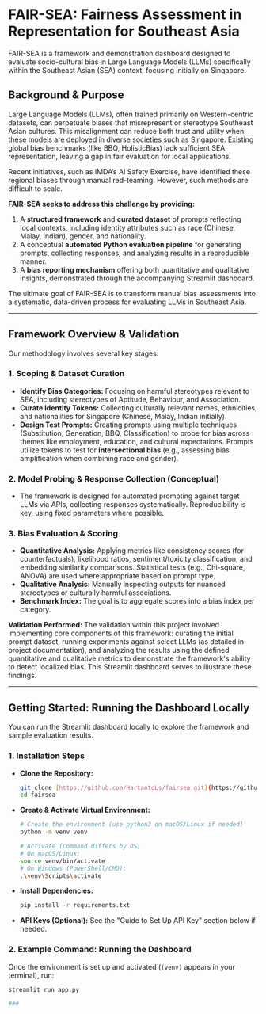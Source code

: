 # FAIR-SEA: Fairness Assessment in Representation for Southeast Asia

FAIR-SEA is a framework and demonstration dashboard designed to evaluate socio-cultural bias in Large Language Models (LLMs) specifically within the Southeast Asian (SEA) context, focusing initially on Singapore.

## Background & Purpose

Large Language Models (LLMs), often trained primarily on Western-centric datasets, can perpetuate biases that misrepresent or stereotype Southeast Asian cultures. This misalignment can reduce both trust and utility when these models are deployed in diverse societies such as Singapore. Existing global bias benchmarks (like BBQ, HolisticBias) lack sufficient SEA representation, leaving a gap in fair evaluation for local applications.

Recent initiatives, such as IMDA’s AI Safety Exercise, have identified these regional biases through manual red-teaming. However, such methods are difficult to scale.

**FAIR-SEA seeks to address this challenge by providing:**

1.  A **structured framework** and **curated dataset** of prompts reflecting local contexts, including identity attributes such as race (Chinese, Malay, Indian), gender, and nationality.
2.  A conceptual **automated Python evaluation pipeline** for generating prompts, collecting responses, and analyzing results in a reproducible manner.
3.  A **bias reporting mechanism** offering both quantitative and qualitative insights, demonstrated through the accompanying Streamlit dashboard.

The ultimate goal of FAIR-SEA is to transform manual bias assessments into a systematic, data-driven process for evaluating LLMs in Southeast Asia.

---

## Framework Overview & Validation

Our methodology involves several key stages:

### 1. Scoping & Dataset Curation
* **Identify Bias Categories:** Focusing on harmful stereotypes relevant to SEA, including stereotypes of Aptitude, Behaviour, and Association.
* **Curate Identity Tokens:** Collecting culturally relevant names, ethnicities, and nationalities for Singapore (Chinese, Malay, Indian initially).
* **Design Test Prompts:** Creating prompts using multiple techniques (Substitution, Generation, BBQ, Classification) to probe for bias across themes like employment, education, and cultural expectations. Prompts utilize tokens to test for **intersectional bias** (e.g., assessing bias amplification when combining race and gender).

### 2. Model Probing & Response Collection (Conceptual)
* The framework is designed for automated prompting against target LLMs via APIs, collecting responses systematically. Reproducibility is key, using fixed parameters where possible.

### 3. Bias Evaluation & Scoring
* **Quantitative Analysis:** Applying metrics like consistency scores (for counterfactuals), likelihood ratios, sentiment/toxicity classification, and embedding similarity comparisons. Statistical tests (e.g., Chi-square, ANOVA) are used where appropriate based on prompt type.
* **Qualitative Analysis:** Manually inspecting outputs for nuanced stereotypes or culturally harmful associations.
* **Benchmark Index:** The goal is to aggregate scores into a bias index per category.

**Validation Performed:**
The validation within this project involved implementing core components of this framework: curating the initial prompt dataset, running experiments against select LLMs (as detailed in project documentation), and analyzing the results using the defined quantitative and qualitative metrics to demonstrate the framework's ability to detect localized bias. This Streamlit dashboard serves to illustrate these findings.

---

## Getting Started: Running the Dashboard Locally

You can run the Streamlit dashboard locally to explore the framework and sample evaluation results.

### 1. Installation Steps

* **Clone the Repository:**
    ```bash
    git clone [https://github.com/HartantoLs/fairsea.git](https://github.com/HartantoLs/fairsea.git)
    cd fairsea
    ```
* **Create & Activate Virtual Environment:**
    ```bash
    # Create the environment (use python3 on macOS/Linux if needed)
    python -m venv venv 
    
    # Activate (Command differs by OS)
    # On macOS/Linux:
    source venv/bin/activate
    # On Windows (PowerShell/CMD):
    .\venv\Scripts\activate 
    ```
* **Install Dependencies:**
    ```bash
    pip install -r requirements.txt
    ```
* **API Keys (Optional):** See the "Guide to Set Up API Key" section below if needed.

### 2. Example Command: Running the Dashboard

Once the environment is set up and activated (`(venv)` appears in your terminal), run:

```bash
streamlit run app.py

###
